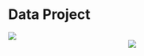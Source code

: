 # Data Project

<img src="https://capsule-render.vercel.app/api?type=Waving&color=auto&height=250&section=header&text=Data ppusyeo&fontSize=90&animation=twinkling" />
<div align="center">

<a href="https://github.com/yoonhyeyoon/Data-Analysis-Study/graphs/contributors">
  <img src="https://contrib.rocks/image?repo=yoonhyeyoon/Data-Analysis-Study" />
</a>
